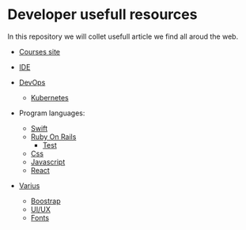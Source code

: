 # Developer usefull resources

 In this repository we will collet usefull article we find all aroud the web. 
 
- [Courses site](courses/links.md)
- [IDE](ide/links.md)
- [DevOps](dev_ops/links.md)
  - [Kubernetes](dev_ops/kubernetes/links.md)

- Program languages:
  - [Swift](program_languages/swift/links.md)
  - [Ruby On Rails](program_languages/ruby_on_rails/links.md)
    - [Test](program_languages/ruby_on_rails/test/links.md)
  - [Css](program_languages/css/links.md)
  - [Javascript](program_languages/javascript/links.md)
  - [React](program_languages/react/links.md)

- [Varius](varius/links.md)
   - [Boostrap](varius/links.md#boostrap)
   - [UI/UX](varius/links.md#UI/UX)
   - [Fonts](varius/links.md#fonts)
 
